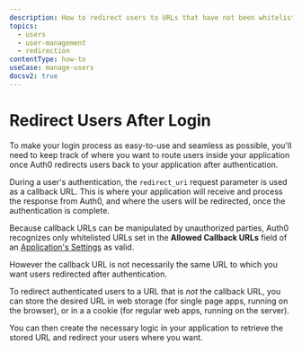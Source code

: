 ```yaml
---
description: How to redirect users to URLs that have not been whitelisted
topics:
  - users
  - user-management
  - redirection
contentType: how-to
useCase: manage-users
docsv2: true
---
```

# Redirect Users After Login

To make your login process as easy-to-use and seamless as possible, you'll need to keep track of where you want to route users inside your application once Auth0 redirects users back to your application after authentication.

During a user's authentication, the `redirect_uri` request parameter is used as a callback URL. This is where your application will receive and process the response from Auth0, and where the users will be redirected, once the authentication is complete.

Because callback URLs can be manipulated by unauthorized parties, Auth0 recognizes only whitelisted URLs set in the **Allowed Callback URLs** field of an [Application's Settings](${manage_url}/#/applications/${account.clientId}/settings) as valid.

However the callback URL is not necessarily the same URL to which you want users redirected after authentication.

To redirect authenticated users to a URL that is *not* the callback URL, you can store the desired URL in web storage (for single page apps, running on the browser), or in a a cookie (for regular web apps, running on the server).

You can then create the necessary logic in your application to retrieve the stored URL and redirect your users where you want.
